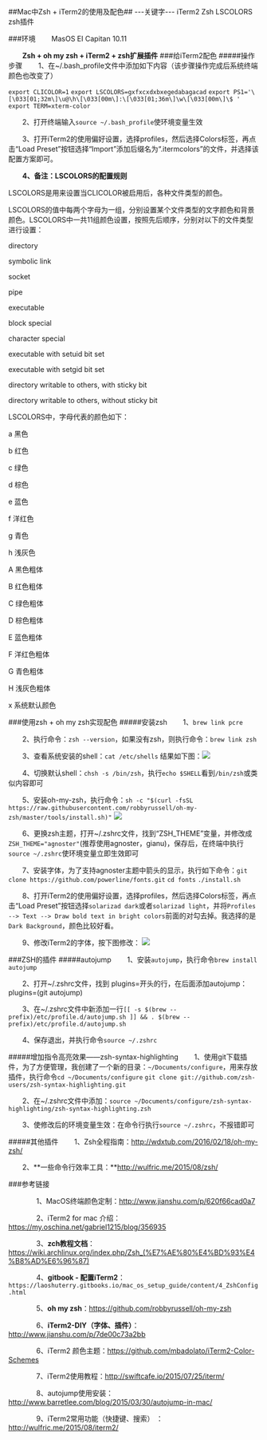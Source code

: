 ##Mac中Zsh + iTerm2的使用及配色##
---关键字--- iTerm2 Zsh LSCOLORS zsh插件

###环境
&emsp;&emsp;MasOS EI Capitan 10.11

&emsp;&emsp;**Zsh + oh my zsh + iTerm2 + zsh扩展插件**
###给iTerm2配色
#####操作步骤
&emsp;&emsp;1、在~/.bash_profile文件中添加如下内容（该步骤操作完成后系统终端颜色也改变了）

`export CLICOLOR=1`
`export LSCOLORS=gxfxcxdxbxegedabagacad`
`export PS1='\[\033[01;32m\]\u@\h\[\033[00m\]:\[\033[01;36m\]\w\[\033[00m\]\$ '`
`export TERM=xterm-color`

&emsp;&emsp;2、打开终端输入`source ~/.bash_profile`使环境变量生效

&emsp;&emsp;3、打开iTerm2的使用偏好设置，选择profiles，然后选择Colors标签，再点击“Load Preset”按钮选择“Import”添加后缀名为“.itermcolors”的文件，并选择该配置方案即可。

&emsp;&emsp;**4、备注：LSCOLORS的配置规则**

LSCOLORS是用来设置当CLICOLOR被启用后，各种文件类型的颜色。

LSCOLORS的值中每两个字母为一组，分别设置某个文件类型的文字颜色和背景颜色。LSCOLORS中一共11组颜色设置，按照先后顺序，分别对以下的文件类型进行设置：

directory

symbolic link

socket

pipe

executable

block special

character special

executable with setuid bit set

executable with setgid bit set

directory writable to others, with sticky bit

directory writable to others, without sticky bit

LSCOLORS中，字母代表的颜色如下：

a 黑色

b 红色

c 绿色

d 棕色

e 蓝色

f 洋红色

g 青色

h 浅灰色

A 黑色粗体

B 红色粗体

C 绿色粗体

D 棕色粗体

E 蓝色粗体

F 洋红色粗体

G 青色粗体

H 浅灰色粗体

x 系统默认颜色


###使用zsh + oh my zsh实现配色
#####安装zsh
&emsp;&emsp;1、`brew link pcre`

&emsp;&emsp;2、执行命令：`zsh --version`，如果没有zsh，则执行命令：`brew link zsh`

&emsp;&emsp;3、查看系统安装的shell：`cat /etc/shells`
结果如下图：![](images/mac-color-1.png)

&emsp;&emsp;4、切换默认shell：`chsh -s /bin/zsh`，执行`echo $SHELL`看到`/bin/zsh`或类似内容即可

&emsp;&emsp;5、安装oh-my-zsh，执行命令：`sh -c "$(curl -fsSL https://raw.githubusercontent.com/robbyrussell/oh-my-zsh/master/tools/install.sh)"`
![](images/mac-color-2.png)

&emsp;&emsp;6、更换zsh主题，打开~/.zshrc文件，找到“ZSH_THEME”变量，并修改成`ZSH_THEME="agnoster"`(推荐使用agnoster，gianu)，保存后，在终端中执行`source ~/.zshrc`使环境变量立即生效即可

&emsp;&emsp;7、安装字体，为了支持agnoster主题中箭头的显示，执行如下命令：`git clone https://github.com/powerline/fonts.git`
`cd fonts`
`./install.sh`

&emsp;&emsp;8、打开iTerm2的使用偏好设置，选择profiles，然后选择Colors标签，再点击“Load Preset”按钮选择`solarizad dark`或者`solarizad light`，并将`Profiles --> Text --> Draw bold text in bright colors`前面的对勾去掉。我选择的是`Dark Background`，颜色比较好看。

&emsp;&emsp;9、修改iTerm2的字体，按下图修改：
![](images/mac-color-3.png)


###ZSH的插件
#####autojump
&emsp;&emsp;1、安装`autojump`，执行命令`brew install autojump`

&emsp;&emsp;2、打开~/.zshrc文件，找到 plugins=开头的行，在后面添加autojump：plugins=(git autojump)

&emsp;&emsp;3、在~/.zshrc文件中新添加一行`[[ -s $(brew --prefix)/etc/profile.d/autojump.sh ]] && . $(brew --prefix)/etc/profile.d/autojump.sh`

&emsp;&emsp;4、保存退出，并执行命令`source ~/.zshrc`

#####增加指令高亮效果——zsh-syntax-highlighting
&emsp;&emsp;1、使用git下载插件，为了方便管理，我创建了一个新的目录：`~/Documents/configure`，用来存放插件，执行命令`cd ~/Documents/configure`
`git clone git://github.com/zsh-users/zsh-syntax-highlighting.git`

&emsp;&emsp;2、在~/.zshrc文件中添加：`source ~/Documents/configure/zsh-syntax-highlighting/zsh-syntax-highlighting.zsh`

&emsp;&emsp;3、使修改后的环境变量生效：在命令行执行`source ~/.zshrc`，不报错即可

#####其他插件
&emsp;&emsp;1、Zsh全程指南：http://wdxtub.com/2016/02/18/oh-my-zsh/

&emsp;&emsp;2、**一些命令行效率工具：**http://wulfric.me/2015/08/zsh/

###参考链接

&emsp;&emsp;&emsp;&emsp;1、MacOS终端颜色定制：http://www.jianshu.com/p/620f66cad0a7

&emsp;&emsp;&emsp;&emsp;2、iTerm2 for mac 介绍：https://my.oschina.net/gabriel1215/blog/356935

&emsp;&emsp;&emsp;&emsp;3、**zch教程文档**：https://wiki.archlinux.org/index.php/Zsh_(%E7%AE%80%E4%BD%93%E4%B8%AD%E6%96%87)

&emsp;&emsp;&emsp;&emsp;4、**gitbook - 配置iTerm2**：`https://laoshuterry.gitbooks.io/mac_os_setup_guide/content/4_ZshConfig.html`

&emsp;&emsp;&emsp;&emsp;5、**oh my zsh**：https://github.com/robbyrussell/oh-my-zsh

&emsp;&emsp;&emsp;&emsp;6、**iTerm2-DIY（字体、插件）**：http://www.jianshu.com/p/7de00c73a2bb

&emsp;&emsp;&emsp;&emsp;6、iTerm2 颜色主题：https://github.com/mbadolato/iTerm2-Color-Schemes

&emsp;&emsp;&emsp;&emsp;7、iTerm2使用教程：http://swiftcafe.io/2015/07/25/iterm/

&emsp;&emsp;&emsp;&emsp;8、autojump使用安装：http://www.barretlee.com/blog/2015/03/30/autojump-in-mac/

&emsp;&emsp;&emsp;&emsp;9、iTerm2常用功能（快捷键、搜索） ：http://wulfric.me/2015/08/iterm2/

